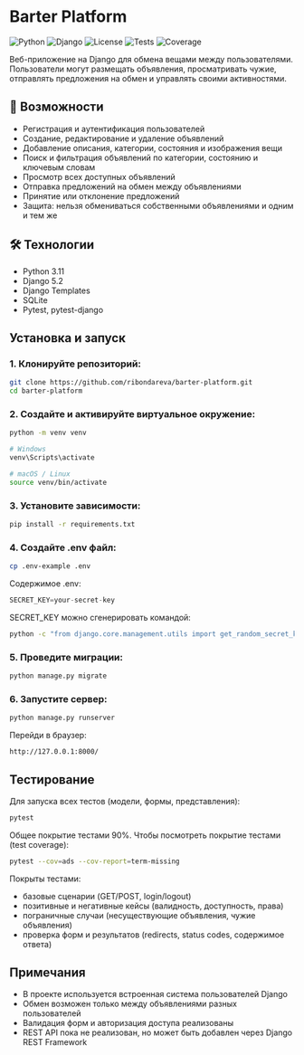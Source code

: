 # Barter Platform

![Python](https://img.shields.io/badge/python-3.11-blue)
![Django](https://img.shields.io/badge/django-5.2-green)
![License](https://img.shields.io/badge/license-MIT-green)
![Tests](https://img.shields.io/badge/tests-pytest-orange)
![Coverage](https://img.shields.io/badge/coverage-90%25-green)

Веб-приложение на Django для обмена вещами между пользователями.  
Пользователи могут размещать объявления, просматривать чужие, отправлять предложения на обмен и управлять своими активностями.

## 🚀 Возможности

- Регистрация и аутентификация пользователей
- Создание, редактирование и удаление объявлений
- Добавление описания, категории, состояния и изображения вещи
- Поиск и фильтрация объявлений по категории, состоянию и ключевым словам
- Просмотр всех доступных объявлений
- Отправка предложений на обмен между объявлениями
- Принятие или отклонение предложений
- Защита: нельзя обмениваться собственными объявлениями и одним и тем же

## 🛠️ Технологии

- Python 3.11
- Django 5.2
- Django Templates
- SQLite
- Pytest, pytest-django

## Установка и запуск

### 1. Клонируйте репозиторий:

```bash
git clone https://github.com/ribondareva/barter-platform.git
cd barter-platform
```
### 2. Создайте и активируйте виртуальное окружение:
```bash
python -m venv venv
```
```bash
# Windows
venv\Scripts\activate
```
```bash
# macOS / Linux
source venv/bin/activate
```
### 3. Установите зависимости:
```bash
pip install -r requirements.txt
```
### 4. Создайте .env файл:
```bash
cp .env-example .env
```
Содержимое .env:
```python
SECRET_KEY=your-secret-key
```
SECRET_KEY можно сгенерировать командой:
```bash
python -c "from django.core.management.utils import get_random_secret_key; print(get_random_secret_key())"
```
### 5. Проведите миграции:
```bash
python manage.py migrate
```
### 6. Запустите сервер:
```bash
python manage.py runserver
```
Перейди в браузер:
```
http://127.0.0.1:8000/
```
## Тестирование
Для запуска всех тестов (модели, формы, представления):
```bash
pytest
```
Общее покрытие тестами 90%.
Чтобы посмотреть покрытие тестами (test coverage):
```bash
pytest --cov=ads --cov-report=term-missing
```
Покрыты тестами:
- базовые сценарии (GET/POST, login/logout)
- позитивные и негативные кейсы (валидность, доступность, права)
- пограничные случаи (несуществующие объявления, чужие объявления)
- проверка форм и результатов (redirects, status codes, содержимое ответа)

## Примечания
* В проекте используется встроенная система пользователей Django
* Обмен возможен только между объявлениями разных пользователей
* Валидация форм и авторизация доступа реализованы
* REST API пока не реализован, но может быть добавлен через Django REST Framework
